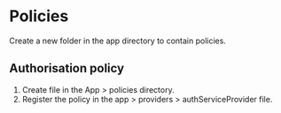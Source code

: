 Policies
=========

Create a new folder in the app directory to contain policies.

Authorisation policy
--------------------

1. Create  file in the App > policies directory.
2. Register the policy in the app > providers > authServiceProvider file.
